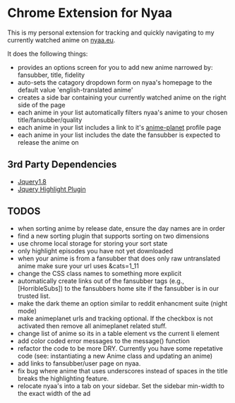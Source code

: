 # Chrome Extension for Nyaa

This is my personal extension for tracking and quickly navigating to my currently watched anime on [nyaa.eu](http://nyaa.eu).

It does the following things:
- provides an options screen for you to add new anime narrowed by: fansubber, title, fidelity
- auto-sets the catagory dropdown form on nyaa's homepage to the default value 'english-translated anime'
- creates a side bar containing your currently watched anime on the right side of the page
- each anime in your list automatically filters nyaa's anime to your chosen title/fansubber/quality
- each anime in your list includes a link to it's [anime-planet](http://www.anime-planet.com/) profile page
- each anime in your list includes the date the fansubber is expected to release the anime on


## 3rd Party Dependencies
- [Jquery1.8](http://jquery.com/)
- [Jquery Highlight Plugin](http://bartaz.github.com/sandbox.js/jquery.highlight.html)


## TODOS
- when sorting anime by release date, ensure the day names are in order
- find a new sorting plugin that supports sorting on two dimensions
- use chrome local storage for storing your sort state
- only highlight episodes you have not yet downloaded
- when your anime is from a fansubber that does only raw untranslated anime make sure your url uses &cats=1_11
- change the CSS class names to something more explicit
- automatically create links out of the fansubber tags (e.g., [HorribleSubs]) to the fansubbers home site if the fansubber is in our trusted list.
- make the dark theme an option similar to reddit enhancment suite (night mode)
- make animeplanet urls and tracking optional. If the checkbox is not activated then remove all animeplanet related stuff.
- change list of anime so its in a table element vs the current li element
- add color coded error messages to the message() function
- refactor the code to be more DRY. Currently you have some repetative code (see: instantiating a new Anime class and updating an anime)
- add links to fansubber/user page on nyaa.
- fix bug where anime that uses underscores instead of spaces in the title
  breaks the highlighting feature.
- relocate nyaa's into a tab on your sidebar. Set the sidebar min-width to the exact width of the ad
